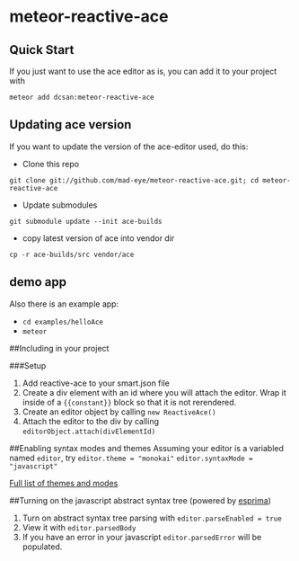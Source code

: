 meteor-reactive-ace
===================

## Quick Start

If you just want to use the ace editor as is, you can add it to your project with

`meteor add dcsan:meteor-reactive-ace`

## Updating ace version

If you want to update the version of the ace-editor used, do this:

* Clone this repo

`git clone git://github.com/mad-eye/meteor-reactive-ace.git; cd meteor-reactive-ace`

* Update submodules

`git submodule update --init ace-builds`

* copy latest version of ace into vendor dir

`cp -r ace-builds/src vendor/ace`

## demo app

Also there is an example app:

* `cd examples/helloAce`
* `meteor`

##Including in your project

###Setup
1. Add reactive-ace to your smart.json file
1. Create a div element with an id where you will attach the editor.  Wrap it inside of a `{{constant}}` block so that it is not rerendered.
2. Create an editor object by calling `new ReactiveAce()`
3. Attach the editor to the div by calling `editorObject.attach(divElementId)`

##Enabling syntax modes and themes
Assuming your editor is a variabled named `editor`, try 
`editor.theme = "monokai"`
`editor.syntaxMode = "javascript"`

[Full list of themes and modes](https://github.com/ajaxorg/ace-builds/tree/6df9748af5ebe5cf8bf43931aec940964353b20c/src)

##Turning on the javascript abstract syntax tree 
(powered by [esprima](https://github.com/ariya/esprima))

1. Turn on abstract syntax tree parsing with `editor.parseEnabled = true`
2. View it with `editor.parsedBody`
3. If you have an error in your javascript `editor.parsedError` will be populated.


